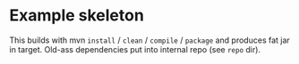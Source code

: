 # Example skeleton

This builds with mvn `install` / `clean` / `compile` / `package` and produces fat jar in target.
Old-ass dependencies put into internal repo (see `repo` dir).
